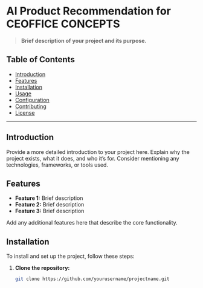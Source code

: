# AI Product Recommendation for CEOFFICE CONCEPTS

> **Brief description of your project and its purpose.**

## Table of Contents
- [Introduction](#introduction)
- [Features](#features)
- [Installation](#installation)
- [Usage](#usage)
- [Configuration](#configuration)
- [Contributing](#contributing)
- [License](#license)

---

## Introduction
Provide a more detailed introduction to your project here. Explain why the project exists, what it does, and who it’s for. Consider mentioning any technologies, frameworks, or tools used.

## Features
- **Feature 1:** Brief description
- **Feature 2:** Brief description
- **Feature 3:** Brief description

Add any additional features here that describe the core functionality.

## Installation
To install and set up the project, follow these steps:

1. **Clone the repository:**
   ```bash
   git clone https://github.com/yourusername/projectname.git
